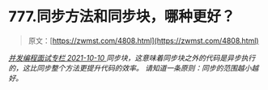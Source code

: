 <!--yml
category: 未分类
date: 0001-01-01 00:00:00
--->

# 777.同步方法和同步块，哪种更好？

> 原文：[https://zwmst.com/4808.html](https://zwmst.com/4808.html)

   [ *并发编程面试专栏* ](https://zwmst.com/%e5%b9%b6%e5%8f%91%e7%bc%96%e7%a8%8b%e9%9d%a2%e8%af%95%e4%b8%93%e6%a0%8f)*[ <time datetime="2021-10-10T23:02:41+08:00"> 2021-10-10 </time> ](https://zwmst.com/4808.html)  同步块，这意味着同步块之外的代码是异步执行的，这比同步整个方法更提升代码的效率。
请知道一条原则：同步的范围越小越好。*